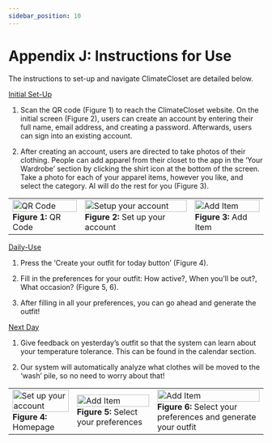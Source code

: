 ```yaml
---
sidebar_position: 10
---
```


# Appendix J: Instructions for Use

The instructions to set-up and navigate ClimateCloset are detailed below.

<u>Initial Set-Up</u>

1. Scan the QR code (Figure 1) to reach the ClimateCloset website. On the initial screen (Figure 2), users can create an account by entering their full name, email address, and creating a password. Afterwards, users can sign into an existing account.

2. After creating an account, users are directed to take photos of their clothing. People can add apparel from their closet to the app in the ‘Your Wardrobe’ section by clicking the shirt icon at the bottom of the screen. Take a photo for each of your apparel items, however you like, and select the category. AI will do the rest for you (Figure 3).


<table>
  <tr>
    <td>
      <img src="/img/qr_code.png" width="100%" alt="QR Code" />
      <br /><strong>Figure 1:</strong> QR Code
    </td>
    <td>
      <img src="/img/inst-use-1.png" width="100%" alt="Setup your account" />
      <br /><strong>Figure 2:</strong> Set up your account
    </td>
    <td>
      <img src="/img/inst-use-2.png" width="100%" alt="Add Item" />
      <br /><strong>Figure 3:</strong> Add Item
    </td>
  </tr>
</table>

<u>Daily-Use</u>

1. Press the ‘Create your outfit for today button’ (Figure 4). 

2. Fill in the preferences for your outfit: How active?, When you’ll be out?, What occasion? (Figure 5, 6).

3. After filling in all your preferences, you can go ahead and generate the outfit!

<u>Next Day</u>

1. Give feedback on yesterday’s outfit so that the system can learn about your temperature tolerance. This can be found in the calendar section. 

2. Our system will automatically analyze what clothes will be moved to the ‘wash’ pile, so no need to worry about that!

<table>
  <tr>
    <td>
      <img src="/img/inst-use-3.png" width="100%" alt="Set up your account" />
      <br /><strong>Figure 4:</strong> Homepage
    </td>
    <td>
      <img src="/img/inst-use-4.png" width="100%" alt="Add Item" />
      <br /><strong>Figure 5:</strong> Select your preferences
    </td>
    <td>
      <img src="/img/inst-use-5.png" width="100%" alt="Add Item" />
      <br /><strong>Figure 6:</strong> Select your preferences and generate your outfit
    </td>    
  </tr>
</table>
